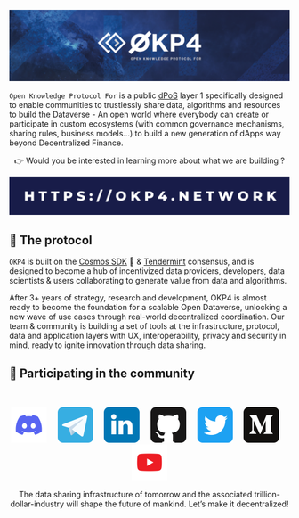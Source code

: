 [![okp4 github banner](/profile/static/okp4-banner.png)](https://okp4.network)

`Open Knowledge Protocol For` is a public [dPoS](https://en.bitcoinwiki.org/wiki/DPoS) layer 1 specifically designed to enable communities to trustlessly share data, algorithms and resources to build the Dataverse - An open world where everybody can create or participate in custom ecosystems (with common governance mechanisms, sharing rules, business models...) to build a new generation of dApps way beyond Decentralized Finance.

<p align="center">👉 Would you be interested in learning more about what we are building ?</p>

<p align="center"><a href="https://okp4.network"><img src="/profile/static/okp4-link.svg" /></a></p>

## 🔗 The protocol

`OKP4` is built on the [Cosmos SDK](https://v1.cosmos.network/sdk) 💫 & [Tendermint](https://tendermint.com/) consensus, and is designed to become a hub of incentivized data providers, developers, data scientists & users collaborating to generate value from data and algorithms.

After 3+ years of strategy, research and development, OKP4 is almost ready to become the foundation for a scalable Open Dataverse, unlocking a new wave of use cases through real-world decentralized coordination. Our team & community is building a set of tools at the infrastructure, protocol, data and application layers with UX, interoperability, privacy and security in mind, ready to ignite innovation through data sharing.

## 🙋 Participating in the community

<br/>

<p align="center">
  <a href="https://discord.gg/okp4"><img src="/profile/static/discord.svg" width="64" /></a>
  &nbsp; &nbsp;
  <a href="https://t.me/okp4network"><img src="/profile/static/telegram.svg" width="64" /></a>
  &nbsp; &nbsp;
  <a href="https://www.linkedin.com/company/okp4-open-knowledge-protocol-for"><img src="/profile/static/linkedin.svg" width="64" /></a>
  &nbsp; &nbsp;
  <a href="https://github.com/okp4"><img src="/profile/static/github.svg" width="64" /></a>
  &nbsp; &nbsp;
  <a href="https://twitter.com/OKP4_Protocol"><img src="/profile/static/twitter.svg" width="64" /></a>
  &nbsp; &nbsp;
  <a href="https://medium.com/okp4"><img src="/profile/static/medium.svg" width="64" /></a>
  &nbsp; &nbsp;
  <a href="https://www.youtube.com/channel/UCiOfcTaUyv2Szv4OQIepIvg"><img src="/profile/static/youtube.svg" width="64" /></a>
</p>

<p align="center">The data sharing infrastructure of tomorrow and the associated trillion-dollar-industry will shape the future of mankind. Let’s make it decentralized!
</p>
